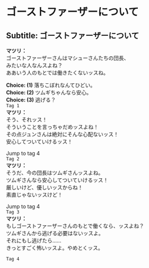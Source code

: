 # ゴーストファーザーについて

  
## Subtitle: ゴーストファーザーについて
  
**マツリ：**  
ゴーストファーザーさんはマシューさんたちの団長、  
みたいな人なんスよね？  
ああいう人のもとでは働きたくないッスね。  
  
**Choice: (1)**  落ちこぼれなんてひどい。  
**Choice: (2)**  ツムギちゃんなら安心。  
**Choice: (3)**  逃げる？  
`Tag 1`  
**マツリ：**  
そう、それッス！  
そういうことを言っちゃだめッスよね！  
その点ジュンさんは絶対にそんな心配ないッス！  
安心してついていけるッス！  
  
Jump to tag 4  
`Tag 2`  
**マツリ：**  
そうだ、今の団長はツムギさんッスよね。  
ツムギさんなら安心してついていけるッス！  
厳しいけど、優しいッスからね！  
素直じゃないッスけど！  
  
Jump to tag 4  
`Tag 3`  
**マツリ：**  
もしゴーストファーザーさんのもとで働くなら、ッスよね？  
ツムギさんから逃げる必要はないッスよ。  
それにもし逃げたら……  
きっとすごく怖いッスよ。やめとくッス。  
  
`Tag 4`  
